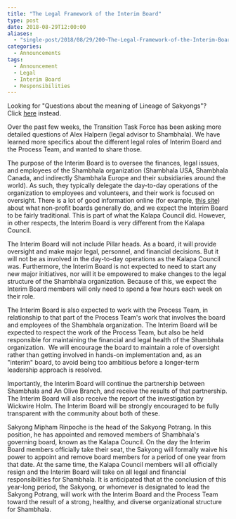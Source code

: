 ```yaml
---
title: "The Legal Framework of the Interim Board"
type: post
date: 2018-08-29T12:00:00
aliases:
  - "single-post/2018/08/29/200~The-Legal-Framework-of-the-Interim-Board"
categories:
  - Announcements
tags:
  - Announcement
  - Legal
  - Interim Board
  - Responsibilities
---
```


Looking for "Questions about the meaning of Lineage of Sakyongs"? Click [here](https://www.shambhala-transition.org/single-post/2018/08/29/The-Stated-Purpose-of-Shambhala) instead.

Over the past few weeks, the Transition Task Force has been asking more detailed questions of Alex Halpern (legal advisor to Shambhala). We have learned more specifics about the different legal roles of Interim Board and the Process Team, and wanted to share those.

The purpose of the Interim Board is to oversee the finances, legal issues, and employees of the Shambhala organization (Shambhala USA, Shambhala Canada, and indirectly Shambhala Europe and their subsidiaries around the world). As such, they typically delegate the day-to-day operations of the organization to employees and volunteers, and their work is focused on oversight. There is a lot of good information online (for example, [this site](https://www.boardeffect.com/blog/top-10-duties-of-non-profit-board-members/)) about what non-profit boards generally do, and we expect the Interim Board to be fairly traditional. This is part of what the Kalapa Council did. However, in other respects, the Interim Board is very different from the Kalapa Council.

The Interim Board will not include Pillar heads. As a board, it will provide oversight and make major legal, personnel, and financial decisions. But it will not be as involved in the day-to-day operations as the Kalapa Council was. Furthermore, the Interim Board is not expected to need to start any new major initiatives, nor will it be empowered to make changes to the legal structure of the Shambhala organization. Because of this, we expect the Interim Board members will only need to spend a few hours each week on their role.

The Interim Board is also expected to work with the Process Team, in relationship to that part of the Process Team's work that involves the board and employees of the Shambhala organization. The Interim Board will be expected to respect the work of the Process Team, but also be held responsible for maintaining the financial and legal health of the Shambhala organization.  We will encourage the board to maintain a role of oversight rather than getting involved in hands-on implementation and, as an "interim" board, to avoid being too ambitious before a longer-term leadership approach is resolved.

Importantly, the Interim Board will continue the partnership between Shambhala and An Olive Branch, and receive the results of that partnership. The Interim Board will also receive the report of the investigation by Wickwire Holm. The Interim Board will be strongly encouraged to be fully transparent with the community about both of these.

Sakyong Mipham Rinpoche is the head of the Sakyong Potrang. In this position, he has appointed and removed members of Shambhala's governing board, known as the Kalapa Council. On the day the Interim Board members officially take their seat, the Sakyong will formally waive his power to appoint and remove board members for a period of one year from that date. At the same time, the Kalapa Council members will all officially resign and the Interim Board will take on all legal and financial responsibilities for Shambhala. It is anticipated that at the conclusion of this year-long period, the Sakyong, or whomever is designated to lead the Sakyong Potrang, will work with the Interim Board and the Process Team toward the result of a strong, healthy, and diverse organizational structure for Shambhala.
